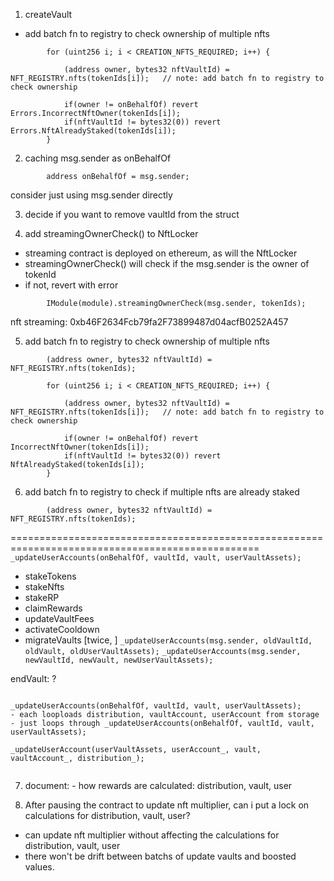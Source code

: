 1. createVault

- add batch fn to registry to check ownership of multiple nfts

```solidity
        for (uint256 i; i < CREATION_NFTS_REQUIRED; i++) {

            (address owner, bytes32 nftVaultId) = NFT_REGISTRY.nfts(tokenIds[i]);   // note: add batch fn to registry to check ownership
            
            if(owner != onBehalfOf) revert Errors.IncorrectNftOwner(tokenIds[i]);
            if(nftVaultId != bytes32(0)) revert Errors.NftAlreadyStaked(tokenIds[i]);
        }
```

2. caching msg.sender as onBehalfOf

```solidity
        address onBehalfOf = msg.sender;
```
consider just using msg.sender directly

3. decide if you want to remove vaultId from the struct


4. add streamingOwnerCheck() to NftLocker

- streaming contract is deployed on ethereum, as will the NftLocker
- streamingOwnerCheck() will check if the msg.sender is the owner of tokenId
- if not, revert with error

```solidity
        IModule(module).streamingOwnerCheck(msg.sender, tokenIds);
```

nft streaming: 0xb46F2634Fcb79fa2F73899487d04acfB0252A457

5. add batch fn to registry to check ownership of multiple nfts

```solidity
        (address owner, bytes32 nftVaultId) = NFT_REGISTRY.nfts(tokenIds);

        for (uint256 i; i < CREATION_NFTS_REQUIRED; i++) {

            (address owner, bytes32 nftVaultId) = NFT_REGISTRY.nfts(tokenIds[i]);   // note: add batch fn to registry to check ownership
            
            if(owner != onBehalfOf) revert IncorrectNftOwner(tokenIds[i]);
            if(nftVaultId != bytes32(0)) revert NftAlreadyStaked(tokenIds[i]);
        }
```

6. add batch fn to registry to check if multiple nfts are already staked

```solidity
        (address owner, bytes32 nftVaultId) = NFT_REGISTRY.nfts(tokenIds);
```

=================================================================================================
`_updateUserAccounts(onBehalfOf, vaultId, vault, userVaultAssets);`

- stakeTokens
- stakeNfts
- stakeRP
- claimRewards
- updateVaultFees
- activateCooldown
- migrateVaults [twice, ]
	`_updateUserAccounts(msg.sender, oldVaultId, oldVault, oldUserVaultAssets);`
	`_updateUserAccounts(msg.sender, newVaultId, newVault, newUserVaultAssets);`


endVault: ?

```solidity 

_updateUserAccounts(onBehalfOf, vaultId, vault, userVaultAssets);
- each looploads distribution, vaultAccount, userAccount from storage
- just loops through _updateUserAccounts(onBehalfOf, vaultId, vault, userVaultAssets);

_updateUserAccount(userVaultAssets, userAccount_, vault, vaultAccount_, distribution_);


```

7. document: 
        - how rewards are calculated: distribution, vault, user

8. After pausing the contract to update nft multiplier, can i put a lock on calculations for distribution, vault, user?

- can update nft multiplier without affecting the calculations for distribution, vault, user
- there won't be drift between batchs of update vaults and boosted values.



